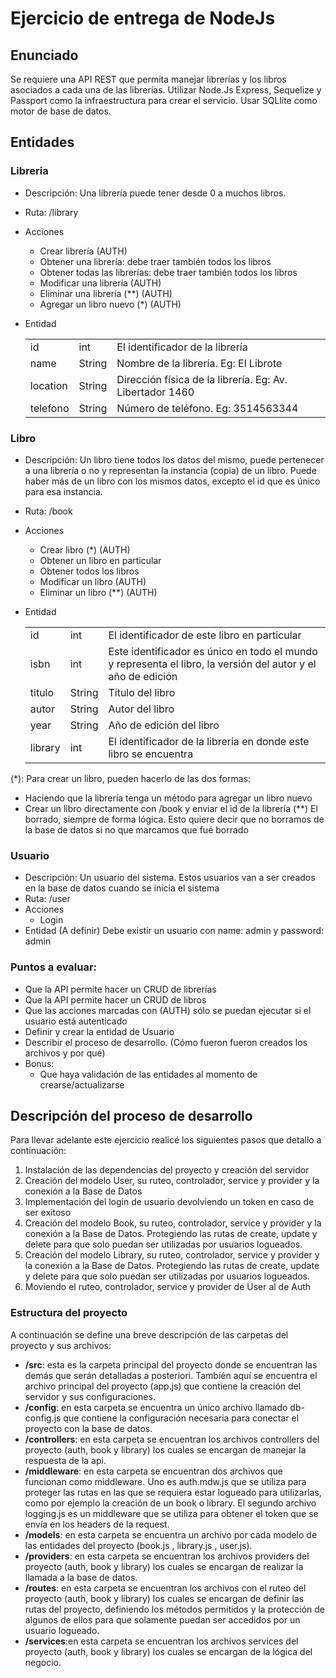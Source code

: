 # **Ejercicio de entrega de NodeJs**

## Enunciado
Se requiere una API REST que permita manejar librerías y los libros asociados a cada una de las librerías. Utilizar Node.Js Express, Sequelize y Passport como la infraestructura para crear el servicio. Usar SQLlite como motor de base de datos.

## Entidades
### Libreria
* Descripción: Una librería puede tener desde 0 a muchos libros.
* Ruta: /library
* Acciones
  * Crear librería (AUTH)
  * Obtener una librería: debe traer también todos los libros
  * Obtener todas las librerías: debe traer también todos los libros
  * Modificar una librería (AUTH)
  * Eliminar una librería (**) (AUTH)
  * Agregar un libro nuevo (*) (AUTH)
* Entidad

  <table>    
    <tbody>
      <tr>
        <td>id</td>
        <td>int</td>
        <td>El identificador de la librería</td>
      </tr>
      <tr>
        <td>name</td>
        <td>String</td>
        <td>Nombre de la librería. Eg: El Librote</td>
      </tr>
      <tr>
        <td>location</td>
        <td>String</td>
        <td>Dirección física de la librería. Eg: Av. Libertador 1460</td>
      </tr>
      <tr>
        <td>telefono</td>
        <td>String</td>
        <td>Número de teléfono. Eg: 3514563344</td>
      </tr>
    </tbody>
  </table>

### Libro
* Descripción: Un libro tiene todos los datos del mismo, puede pertenecer a una librería o no y representan la instancia (copia) de un libro. Puede haber más de un libro con los mismos datos, excepto el id que es único para esa instancia.
* Ruta: /book
* Acciones
  * Crear libro (*) (AUTH)
  * Obtener un libro en particular
  * Obtener todos los libros
  * Modificar un libro (AUTH)
  * Eliminar un libro (**) (AUTH)
* Entidad

  <table>    
    <tbody>
      <tr>
        <td>id</td>
        <td>int</td>
        <td>El identificador de este libro en particular</td>
      </tr>
      <tr>
        <td>isbn</td>
        <td>int</td>
        <td>Este identificador es único en todo el mundo y representa el libro, la versión del autor y el año de edición</td>
      </tr>
      <tr>
        <td>titulo</td>
        <td>String</td>
        <td>Título del libro</td>
      </tr>
      <tr>
        <td>autor</td>
        <td>String</td>
        <td>Autor del libro</td>
      </tr>
      <tr>
        <td>year</td>
        <td>String</td>
        <td>Año de edición del libro</td>
      </tr>
      <tr>
        <td>library</td>
        <td>int</td>
        <td>El identificador de la librería en donde este libro se encuentra</td>
      </tr>
    </tbody>
  </table>

(*): Para crear un libro, pueden hacerlo de las dos formas:
  * Haciendo que la librería tenga un método para agregar un libro nuevo
  * Crear un libro directamente con /book y enviar el id de la librería
(**) El borrado, siempre de forma lógica. Esto quiere decir que no borramos de la base de datos si no que marcamos que fué borrado

### Usuario
* Descripción: Un usuario del sistema. Estos usuarios van a ser creados en la base de datos cuando se inicia el sistema
* Ruta: /user
* Acciones
  * Login
* Entidad (A definir)
Debe existir un usuario con name: admin y password: admin

### Puntos a evaluar:
* Que la API permite hacer un CRUD de librerías
* Que la API permite hacer un CRUD de libros
* Que las acciones marcadas con (AUTH) sólo se puedan ejecutar si el usuario está autenticado
* Definir y crear la entidad de Usuario
* Describir el proceso de desarrollo. (Cómo fueron fueron creados los archivos y por qué)
* Bonus:
  * Que haya validación de las entidades al momento de crearse/actualizarse


## Descripción del proceso de desarrollo
Para llevar adelante este ejercicio realicé los siguientes pasos que detallo a continuación:
<ol>
  <li>
    Instalación de las dependencias del proyecto y creación del servidor
  </li>
  <li>
    Creación del modelo User, su ruteo, controlador, service y provider y la conexión a la Base de Datos
  </li>
  <li>
    Implementación del login de usuario devolviendo un token en caso de ser exitoso
  </li>
  <li>
    Creación del modelo Book, su ruteo, controlador, service y provider y la conexión a la Base de Datos. Protegiendo las rutas de create, update y delete para que solo puedan ser utilizadas por usuarios logueados.
  </li>
  <li>
    Creación del modelo Library, su ruteo, controlador, service y provider y la conexión a la Base de Datos. Protegiendo las rutas de create, update y delete para que solo puedan ser utilizadas por usuarios logueados.
  </li>
  <li>
    Moviendo el ruteo, controlador, service y provider de User al de Auth
  </li>
</ol>
 
### Estructura del proyecto
A continuación se define una breve descripción de las carpetas del proyecto y sus archivos:
* <b>/src</b>: esta es la carpeta principal del proyecto donde se encuentran las demás que serán detalladas a posteriori. También aquí se encuentra el archivo principal del proyecto (app.js) que contiene la creación del servidor y sus configuraciones.
* <b>/config</b>: en esta carpeta se encuentra un único archivo llamado db-config.js que contiene la configuración necesaria para conectar el proyecto con la base de datos.
* <b>/controllers</b>: en esta carpeta se encuentran los archivos controllers del proyecto (auth, book y library) los cuales se encargan de manejar la respuesta de la api.
* <b>/middleware</b>: en esta carpeta se encuentran dos archivos que funcionan como middleware. Uno es auth.mdw.js que se utiliza para proteger las rutas en las que se requiera estar logueado para utilizarlas, como por ejemplo la creación de un book o library. El segundo archivo logging.js es un middleware que se utiliza para obtener el token que se envía en los headers de la request.
* <b>/models</b>: en esta carpeta se encuentra un archivo por cada modelo de las entidades del proyecto (book.js , library.js , user.js).
* <b>/providers</b>: en esta carpeta se encuentran los archivos providers del proyecto (auth, book y library) los cuales se encargan de realizar la llamada a la base de datos.
* <b>/routes</b>: en esta carpeta se encuentran los archivos con el ruteo del proyecto (auth, book y library) los cuales se encargan de definir las rutas del proyecto, definiendo los métodos permitidos y la protección de algunos de ellos para que solamente puedan ser accedidos por un usuario logueado.
* <b>/services</b>:en esta carpeta se encuentran los archivos services del proyecto (auth, book y library) los cuales se encargan de la lógica del negocio.

